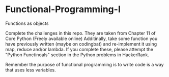# Functional-Programming-I
Functions as objects


Complete the challenges in this repo. They are taken from Chapter 11 of Core Python (Freely available online) Additinally, take some function you have previously written (maybe on codingbat) and re-implement it using map, reduce and/or lambda. If you complete these, please attempt the "Python Functinoals" section in the  Python problems in HackerRank. 

Remember the purpose of functional programming is to write code is a way that uses less variables. 


